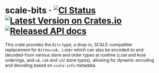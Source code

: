 # scale-bits &middot; [![CI Status][ci-badge]][ci] [![Latest Version on Crates.io][crates-badge]][crates] [![Released API docs][docs-badge]][docs]

This crate provides the `Bits` type; a drop-in, SCALE-compatible replacement for `BitVec<u8, Lsb0>` which can also be encoded-to and decoded-from various store and order types at runtime (`Lsb0` and `Msb0` orderings, and `u8`, `u16` and `u32` store types), allowing for dynamic encoding and decoding based on `scale-info` metadata.

[ci]: https://github.com/paritytech/scale-bits/actions?query=workflow%3ARust+branch%3Amaster
[ci-badge]: https://github.com/paritytech/scale-bits/workflows/Rust/badge.svg
[crates]: https://crates.io/crates/scale-bits
[crates-badge]: https://img.shields.io/crates/v/scale-bits.svg
[docs]: https://docs.rs/scale-bits
[docs-badge]: https://docs.rs/scale-bits/badge.svg